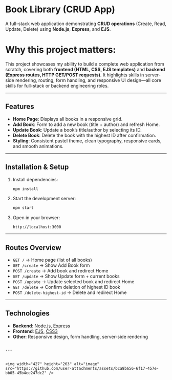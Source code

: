 #  Book Library (CRUD App)

A full-stack web application demonstrating **CRUD operations** (Create, Read, Update, Delete) using **Node.js**, **Express**, and **EJS**.  
 

# **Why this project matters:**  
This project showcases my ability to build a complete web application from scratch, covering both **frontend (HTML, CSS, EJS templates)** and **backend (Express routes, HTTP GET/POST requests)**. It highlights skills in server-side rendering, routing, form handling, and responsive UI design—all core skills for full-stack or backend engineering roles.

---

##  Features
- **Home Page**: Displays all books in a responsive grid.  
- **Add Book**: Form to add a new book (title + author) and refresh Home.  
- **Update Book**: Update a book’s title/author by selecting its ID.  
- **Delete Book**: Delete the book with the highest ID after confirmation.  
- **Styling**: Consistent pastel theme, clean typography, responsive cards, and smooth animations.  

---

##  Installation & Setup



1. Install dependencies:

   ```bash
   npm install
   ```

2. Start the development server:

   ```bash
   npm start
   ```

3. Open in your browser:

   ```
   http://localhost:3000
   ```

---

##  Routes Overview

* `GET /` → Home page (list of all books)
* `GET /create` → Show Add Book form
* `POST /create` → Add book and redirect Home
* `GET /update` → Show Update form + current books
* `POST /update` → Update selected book and redirect Home
* `GET /delete` → Confirm deletion of highest ID book
* `POST /delete-highest-id` → Delete and redirect Home

---

##  Technologies

* **Backend**: [Node.js](https://nodejs.org/), [Express](https://expressjs.com/)
* **Frontend**: [EJS](https://ejs.co/), [CSS3](https://developer.mozilla.org/en-US/docs/Web/CSS)
* **Other**: Responsive design, form handling, server-side rendering

```

---


<img width="427" height="263" alt="image" src="https://github.com/user-attachments/assets/bca8b656-6f17-457e-bb05-45b4ee247dc2" />

